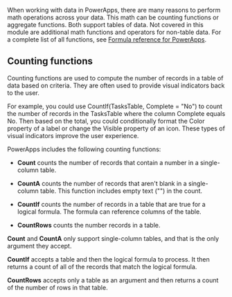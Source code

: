 When working with data in PowerApps, there are many reasons to perform
math operations across your data. This math can be counting functions or
aggregate functions. Both support tables of data. Not covered in this
module are additional math functions and operators for non-table data.
For a complete list of all functions, see [Formula reference for
PowerApps](https://docs.microsoft.com/powerapps/maker/canvas-apps/formula-reference).

Counting functions
------------------

Counting functions are used to compute the number of records in a table
of data based on criteria. They are often used to provide visual
indicators back to the user.

For example, you could use CountIf(TasksTable, Complete = "No") to count
the number of records in the TasksTable where the column Complete equals
No. Then based on the total, you could conditionally format the Color
property of a label or change the Visible property of an icon. These
types of visual indicators improve the user experience.

PowerApps includes the following counting functions:

-   **Count** counts the number of records that contain a
    number in a single-column table.

-   **CountA** counts the number of records that aren't
    blank in a single-column table. This function includes empty text
    ("") in the count.

-   **CountIf** counts the number of records in a table
    that are true for a logical formula. The formula can reference
    columns of the table.

-   **CountRows** counts the number records in a table.

**Count** and **CountA** only support single-column tables, and that is
the only argument they accept.

**CountIf** accepts a table and then the logical formula to process. It
then returns a count of all of the records that match the logical
formula.

**CountRows** accepts only a table as an argument and then returns a
count of the number of rows in that table. 
